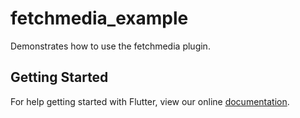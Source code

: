# fetchmedia_example

Demonstrates how to use the fetchmedia plugin.

## Getting Started

For help getting started with Flutter, view our online
[documentation](https://flutter.io/).
